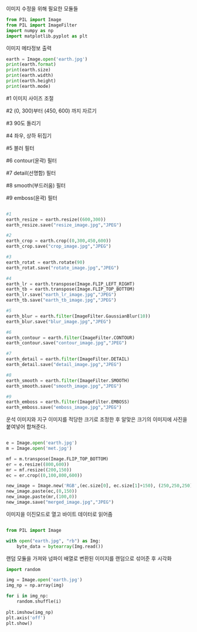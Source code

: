 이미지 수정을 위해 필요한 모듈들 

``` python
from PIL import Image
from PIL import ImageFilter
import numpy as np
import matplotlib.pyplot as plt
``` 
이미지 메타정보 출력

``` python
earth = Image.open('earth.jpg')
print(earth.format)
print(earth.size)
print(earth.width)
print(earth.height)
print(earth.mode)
```

#1 이미지 사이즈 조절

#2 (0, 300)부터 (450, 600) 까지 자르기

#3 90도 돌리기

#4 좌우, 상하 뒤집기

#5 블러 필터

#6 contour(윤곽) 필터

#7 detail(선명함) 필터

#8 smooth(부드러움) 필터

#9 emboss(윤곽) 필터

``` python

#1
earth_resize = earth.resize((600,300))
earth_resize.save("resize_image.jpg","JPEG")

#2
earth_crop = earth.crop((0,300,450,600))
earth_crop.save("crop_image.jpg","JPEG")

#3
earth_rotat = earth.rotate(90)
earth_rotat.save("rotate_image.jpg","JPEG")

#4
earth_lr = earth.transpose(Image.FLIP_LEFT_RIGHT)
earth_tb = earth.transpose(Image.FLIP_TOP_BOTTOM)
earth_lr.save("earth_lr_image.jpg","JPEG")
earth_tb.save("earth_tb_image.jpg","JPEG")

#5
earth_blur = earth.filter(ImageFilter.GaussianBlur(10))
earth_blur.save("blur_image.jpg","JPEG")

#6
earth_contour = earth.filter(ImageFilter.CONTOUR)
earth_contour.save("contour_image.jpg","JPEG")

#7
earth_detail = earth.filter(ImageFilter.DETAIL) 
earth_detail.save("detail_image.jpg","JPEG")

#8
earth_smooth = earth.filter(ImageFilter.SMOOTH)
earth_smooth.save("smooth_image.jpg","JPEG")

#9
earth_emboss = earth.filter(ImageFilter.EMBOSS)
earth_emboss.save("emboss_image.jpg","JPEG")

```

운석 이미지와 지구 이미지를 적당한 크기로 조정한 후 알맞은 크기의 이미지에 사진을 붙여넣어  합쳐준다.

``` python

e = Image.open('earth.jpg')
m = Image.open('met.jpg')

mf = m.transpose(Image.FLIP_TOP_BOTTOM)
er = e.resize((800,600))
mr = mf.resize((200,150))
ec = er.crop((0,100,800,600))

new_image = Image.new('RGB',(ec.size[0], ec.size[1]+150), (250,250,250))
new_image.paste(ec,(0,150))
new_image.paste(mr,(100,0))
new_image.save("merged_image.jpg","JPEG")

```

이미지을 이진모드로 열고 바이트 데이터로 읽어줌

``` python

from PIL import Image

with open("earth.jpg", "rb") as Img:
    byte_data = bytearray(Img.read())

```

랜덤 모듈을 가져와 넘파이 배열로 변환된 이미지를 랜덤으로 섞어준 후 
시각화

``` python
import random

img = Image.open('earth.jpg')
img_np = np.array(img)

for i in img_np:
    random.shuffle(i)
    
plt.imshow(img_np)
plt.axis('off')
plt.show()

```